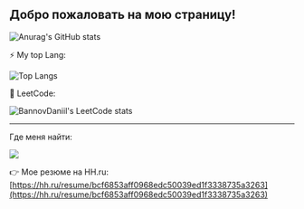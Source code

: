 ## Добро пожаловать на мою страницу!

![Anurag's GitHub stats](https://github-readme-stats.vercel.app/api?username=bannovdaniil&show_icons=true)

⚡ My top Lang:

![Top Langs](https://github-readme-stats.vercel.app/api/top-langs/?username=bannovdaniil&layout=compact)


🔭 LeetCode:

![BannovDaniil's LeetCode stats](https://leetcode-stats-six.vercel.app/api?username=bannovdaniil)

---
Где меня найти:

<a href="https://t.me/BannovDaniil"><img src="https://img.shields.io/badge/Telegram-2CA5E0?style=for-the-badge&logo=telegram&logoColor=white"></a>

👉 Мое резюме на HH.ru: [https://hh.ru/resume/bcf6853aff0968edc50039ed1f3338735a3263](https://hh.ru/resume/bcf6853aff0968edc50039ed1f3338735a3263)


<!--
**bannovdaniil/bannovdaniil** is a ✨ _special_ ✨ repository because its `README.md` (this file) appears on your GitHub profile.

Here are some ideas to get you started:

- 🔭 I’m currently working on ...
- 🌱 I’m currently learning ...
- 👯 I’m looking to collaborate on ...
- 🤔 I’m looking for help with ...
- 💬 Ask me about ...
- 📫 How to reach me: ...
- 😄 Pronouns: ...
- ⚡ Fun fact: ...
-->
